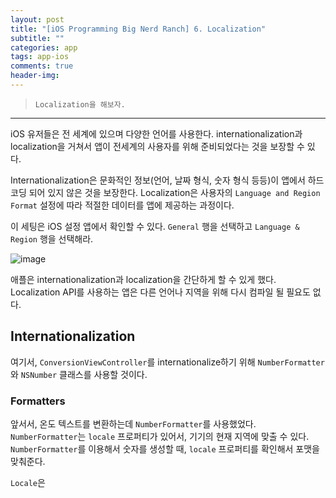 ```yaml
---  
layout: post  
title: "[iOS Programming Big Nerd Ranch] 6. Localization"  
subtitle: ""  
categories: app
tags: app-ios 
comments: true  
header-img: 
---  
```

  
> `Localization을 해보자.`  

---

iOS 유저들은 전 세계에 있으며 다양한 언어를 사용한다. internationalization과 localization을 거쳐서 앱이 전세계의 사용자를 위해 준비되었다는 것을 보장할 수 있다.

Internationalization은 문화적인 정보(언어, 날짜 형식, 숫자 형식 등등)이 앱에서 하드 코딩 되어 있지 않은 것을 보장한다. Localization은 사용자의 `Language and Region Format` 설정에 따라 적절한 데이터를 앱에 제공하는 과정이다.

이 세팅은 iOS 설정 앱에서 확인할 수 있다. `General` 행을 선택하고 `Language & Region` 행을 선택해라. 

![image](https://user-images.githubusercontent.com/41438361/118389119-4e809800-b663-11eb-82e0-2731c65547ff.png)

애플은 internationalization과 localization을 간단하게 할 수 있게 했다. Localization API를 사용하는 앱은 다른 언어나 지역을 위해
다시 컴파일 될 필요도 없다. 

## Internationalization

여기서, `ConversionViewController`를 internationalize하기 위해 `NumberFormatter`와 `NSNumber` 클래스를 사용할 것이다.

### Formatters

앞서서, 온도 텍스트를 변환하는데 `NumberFormatter`를 사용했었다. `NumberFormatter`는 `locale` 프로퍼티가 있어서, 기기의 현재 지역에 맞출 수 있다.
`NumberFormatter`를 이용해서 숫자를 생성할 때, `locale` 프로퍼티를 확인해서 포맷을 맞춰준다.

`Locale`은 
